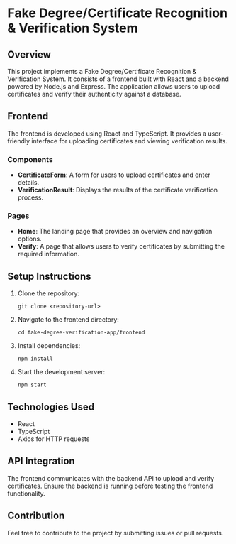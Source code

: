 # Fake Degree/Certificate Recognition & Verification System

## Overview
This project implements a Fake Degree/Certificate Recognition & Verification System. It consists of a frontend built with React and a backend powered by Node.js and Express. The application allows users to upload certificates and verify their authenticity against a database.

## Frontend
The frontend is developed using React and TypeScript. It provides a user-friendly interface for uploading certificates and viewing verification results.

### Components
- **CertificateForm**: A form for users to upload certificates and enter details.
- **VerificationResult**: Displays the results of the certificate verification process.

### Pages
- **Home**: The landing page that provides an overview and navigation options.
- **Verify**: A page that allows users to verify certificates by submitting the required information.

## Setup Instructions
1. Clone the repository:
   ```
   git clone <repository-url>
   ```
2. Navigate to the frontend directory:
   ```
   cd fake-degree-verification-app/frontend
   ```
3. Install dependencies:
   ```
   npm install
   ```
4. Start the development server:
   ```
   npm start
   ```

## Technologies Used
- React
- TypeScript
- Axios for HTTP requests

## API Integration
The frontend communicates with the backend API to upload and verify certificates. Ensure the backend is running before testing the frontend functionality.

## Contribution
Feel free to contribute to the project by submitting issues or pull requests.